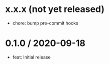 x.x.x (not yet released)
========================

* chore: bump pre-commit hooks

0.1.0 / 2020-09-18
==================

  * feat: Initial release
